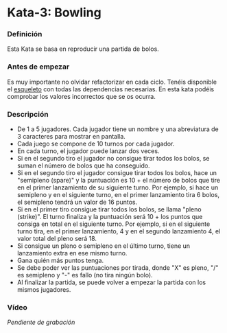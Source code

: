 # Kata-3: Bowling


### Definición
Esta Kata se basa en reproducir una partida de bolos.


### Antes de empezar
Es muy importante no olvidar refactorizar en cada ciclo. 
Tenéis disponible el [esqueleto](https://github.com/beeva-danielpetrovic/beeva-taller-tdd/tree/master) con todas las dependencias necesarias.
En esta kata podéis comprobar los valores incorrectos que se os ocurra.


### Descripción
- De 1 a 5 jugadores. Cada jugador tiene un nombre y una abreviatura de 3 caracteres para mostrar en pantalla.
- Cada juego se compone de 10 turnos por cada jugador.
- En cada turno, el jugador puede lanzar dos veces.
- Si en el segundo tiro el jugador no consigue tirar todos los bolos, se suman el número de bolos que ha conseguido.
- Si en el segundo tiro el jugador consigue tirar todos los bolos, hace un "semipleno (spare)" y la puntuación es 10 + el número de bolos que tire en el primer lanzamiento de su siguiente turno. Por ejemplo, si hace un semipleno y en el siguiente turno, en el primer lanzamiento tira 6 bolos, el semipleno tendrá un valor de 16 puntos.
- Si en el primer tiro consigue tirar todos los bolos, se llama "pleno (strike)". El turno finaliza y la puntuación será 10 + los puntos que consiga en total en el siguiente turno. Por ejemplo, si en el siguiente turno tira, en el primer lanzamiento, 4 y en el segundo lanzamiento 4, el valor total del pleno será 18.
- Si consigue un pleno o semipleno en el último turno, tiene un lanzamiento extra en ese mismo turno.
- Gana quién más puntos tenga.
- Se debe poder ver las puntuaciones por tirada, donde "X" es pleno, "/" es semipleno y "-" es fallo (no tira ningún bolo).
- Al finalizar la partida, se puede volver a empezar la partida con los mismos jugadores.


### Vídeo
*Pendiente de grabación*
